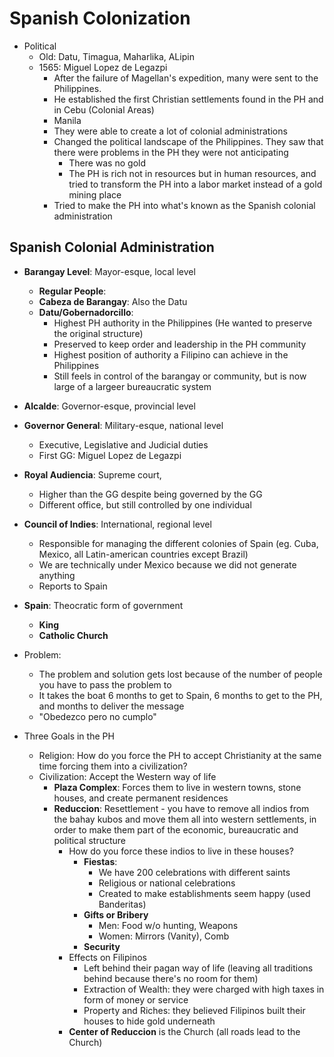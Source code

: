 # Spanish Colonization

* Political
  * Old: Datu, Timagua, Maharlika, ALipin
  * 1565: Miguel Lopez de Legazpi 
    * After the failure of Magellan's expedition, many were sent to the Philippines. 
    * He established the first Christian settlements found in the PH and in Cebu (Colonial Areas)
    * Manila
    * They were able to create a lot of colonial administrations
    * Changed the political landscape of the Philippines. They saw that there were problems in the PH they were not anticipating
      * There was no gold
      * The PH is rich not in resources but in human resources, and tried to transform the PH into a labor market instead of a gold mining place
    * Tried to make the PH into what's known as the Spanish colonial administration

## Spanish Colonial Administration
* **Barangay Level**: Mayor-esque, local level
  * **Regular People**: 
  * **Cabeza de Barangay**: Also the Datu
  * **Datu/Gobernadorcillo**: 
    * Highest PH authority in the Philippines (He wanted to preserve the original structure)
    * Preserved to keep order and leadership in the PH community
    * Highest position of authority a Filipino can achieve in the Philippines
    * Still feels in control of the barangay or community, but is now large of a largeer bureaucratic system
* **Alcalde**: Governor-esque, provincial level
* **Governor General**: Military-esque, national level
  * Executive, Legislative and Judicial duties
  * First GG: Miguel Lopez de Legazpi
* **Royal Audiencia**: Supreme court, 
  * Higher than the GG despite being governed by the GG
  * Different office, but still controlled by one individual
* **Council of Indies**: International, regional level
  * Responsible for managing the different colonies of Spain (eg. Cuba, Mexico, all Latin-american countries except Brazil)
  * We are technically under Mexico because we did not generate anything
  * Reports to Spain
* **Spain**: Theocratic form of government
  * **King**
  * **Catholic Church**

* Problem: 
  * The problem and solution gets lost because of the number of people you have to pass the problem to
  * It takes the boat 6 months to get to Spain, 6 months to get to the PH, and months to deliver the message
  * "Obedezco pero no cumplo" 

* Three Goals in the PH
  * Religion: How do you force the PH to accept Christianity at the same time forcing them into a civilization?
  * Civilization: Accept the Western way of life
    * **Plaza Complex**: Forces them to live in western towns, stone houses, and create permanent residences
    * **Reduccion**: Resettlement - you have to remove all indios from the bahay kubos and move them all into western settlements, in order to make them part of the economic, bureaucratic and political structure
      * How do you force these indios to live in these houses?
        * **Fiestas**: 
          * We have 200 celebrations with different saints
          * Religious or national celebrations
          * Created to make establishments seem happy (used Banderitas)
        * **Gifts or Bribery** 
          * Men: Food w/o hunting, Weapons
          * Women: Mirrors (Vanity), Comb
        * **Security**
      * Effects on Filipinos
        * Left behind their pagan way of life (leaving all traditions behind because there's no room for them)
        * Extraction of Wealth: they were charged with high taxes in form of money or service
        * Property and Riches: they believed Filipinos built their houses to hide gold underneath
      * **Center of Reduccion** is the Church (all roads lead to the Church)